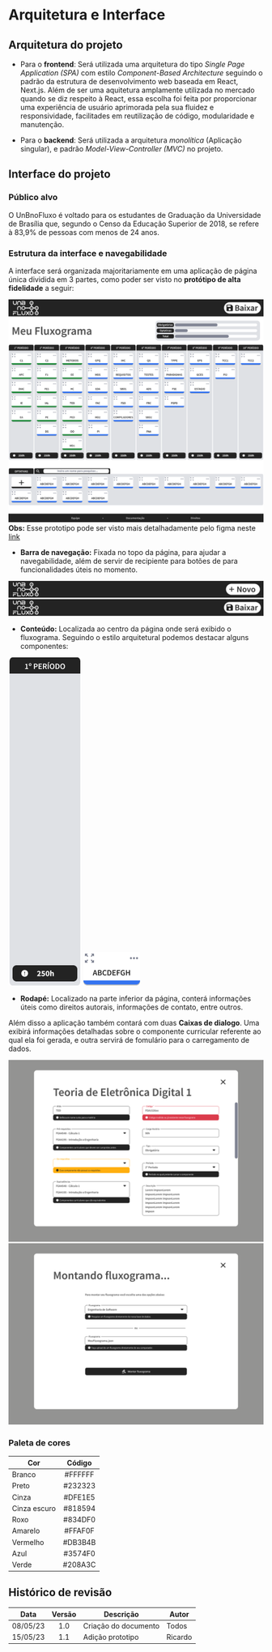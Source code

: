 # Arquitetura e Interface

## Arquitetura do projeto
- Para o **frontend**: Será utilizada uma arquitetura do tipo *Single Page Application (SPA)* com estilo *Component-Based Architecture* seguindo o padrão da estrutura de desenvolvimento web baseada em React, Next.js. Além de ser uma aquitetura amplamente utilizada no mercado quando se diz respeito à React, essa escolha foi feita por proporcionar uma experiência de usuário aprimorada pela sua fluidez e responsividade, facilitades em reutilização de código, modularidade e manutenção.

- Para o **backend**: Será utilizada a arquitetura *monolítica* (Aplicação singular), e padrão *Model-View-Controller (MVC)* no projeto.


## Interface do projeto
### Público alvo
O UnBnoFluxo é voltado para os estudantes de Graduação da Universidade de Brasília que, segundo o Censo da Educação Superior de 2018, se refere à 83,9% de pessoas com menos de 24 anos.

### Estrutura da interface e navegabilidade
A interface será organizada majoritariamente em uma aplicação de página única dividida em 3 partes, como poder ser visto no **protótipo de alta fidelidade** a seguir:

![Flow](img/Prototype/Flow.png)
**Obs:** Esse prototipo pode ser visto mais detalhadamente pelo figma neste [link](https://www.figma.com/file/gnRnNtiChtjhjkhoRfxnq8/UnBNoFluxo?type=design&node-id=0%3A1&t=jd2LN5wc1D0D32QI-1)

- **Barra de navegação:** Fixada no topo da página, para ajudar a navegabilidade, além de servir de recipiente para botões de para funcionalidades úteis no momento.

![NavBar](img/Prototype/NavBar.png)
![NavBar2](img/Prototype/NavBar2.png)

- **Conteúdo:** Localizada ao centro da página onde será exibido o fluxograma. Seguindo o estilo arquitetural podemos destacar alguns componentes:

![Period](img/Prototype/Period.png)
![ComponentCard](img/Prototype/ComponentCard.png)


- **Rodapé:** Localizado na parte inferior da página, conterá informações úteis como direitos autorais, informações de contato, entre outros.

Além disso a aplicação também contará com duas **Caixas de dialogo**. Uma exibirá informações detalhadas sobre o componente curricular referente ao qual ela foi gerada, e outra servirá de fomulário para o carregamento de dados.

![ComponentDetail](img/Prototype/ComponentDetail.png)
![NewFlow](img/Prototype/NewFlow.png)


### Paleta de cores
| Cor          | Código  |
| ------------ | :-----: |
| Branco       | #FFFFFF |
| Preto        | #232323 |
| Cinza        | #DFE1E5 |
| Cinza escuro | #818594 |
| Roxo         | #834DF0 |
| Amarelo      | #FFAF0F |
| Vermelho     | #DB3B4B |
| Azul         | #3574F0 |
| Verde        | #208A3C |


## Histórico de revisão
|   Data   | Versão | Descrição            | Autor   |
| :------: | :----: | -------------------- | ------- |
| 08/05/23 |  1.0   | Criação do documento | Todos   |
| 15/05/23 |  1.1   | Adição prototipo     | Ricardo |
